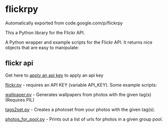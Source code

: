 # flickrpy
Automatically exported from code.google.com/p/flickrpy

This a Python library for the Flickr API.

A Python wrapper and example scripts for the Flickr API. It returns nice objects that are easy to manipulate:

## flickr api
Get here to [apply an api key](https://www.flickr.com/services/apps/create/apply/?) to apply an api key

[flickr.py](https://github.com/mrlittlepig/flickrpy/blob/master/flickr.py) - requires an API KEY (variable API_KEY).
Some example scripts:

[wallpaper.py](https://github.com/mrlittlepig/flickrpy/blob/master/wallpaper.py) - Generates wallpapers from photos with the given tag(s) (Requires PIL)

[tags2set.py](https://github.com/mrlittlepig/flickrpy/blob/master/tags2set.py) - Creates a photoset from your photos with the given tag(s).

[photos_for_pool.py](https://github.com/mrlittlepig/flickrpy/blob/master/photos_for_pool.py) - Prints out a list of urls for photos in a given group pool.
